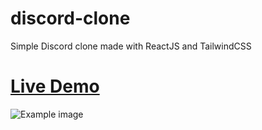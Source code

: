 # discord-clone

Simple Discord clone made with ReactJS and TailwindCSS

# [**Live Demo**](https://tomgx.github.io/discord-clone/)

![Example image](https://i.imgur.com/ZXdeTaL.png)
